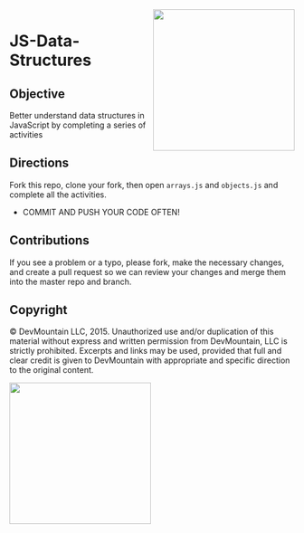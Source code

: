 <img src="https://devmounta.in/img/logowhiteblue.png" width="250" align="right">

JS-Data-Structures
=========

## Objective
Better understand data structures in JavaScript by completing a series of activities

## Directions
Fork this repo, clone your fork, then open `arrays.js` and `objects.js` and complete all the activities.

* COMMIT AND PUSH YOUR CODE OFTEN!

## Contributions
If you see a problem or a typo, please fork, make the necessary changes, and create a pull request so we can review your changes and merge them into the master repo and branch.

## Copyright

© DevMountain LLC, 2015. Unauthorized use and/or duplication of this material without express and written permission from DevMountain, LLC is strictly prohibited. Excerpts and links may be used, provided that full and clear credit is given to DevMountain with appropriate and specific direction to the original content.

<img src="https://devmounta.in/img/logowhiteblue.png" width="250">

